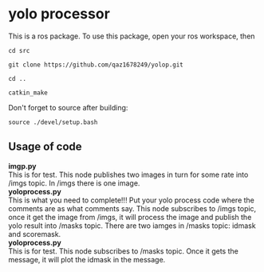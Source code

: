 # yolo processor
This is a ros package. To use this package, open your ros workspace, then
```
cd src
```
```
git clone https://github.com/qaz1678249/yolop.git
```
```
cd ..
```
```
catkin_make
```
Don't forget to source after building:
```
source ./devel/setup.bash
```

## Usage of code
__imgp.py__  
This is for test. This node publishes two images in turn for some rate into /imgs topic. In /imgs there is one image.  
__yoloprocess.py__  
This is what you need to complete!!! Put your yolo process code where the comments are as what comments say. This node subscribes to /imgs topic, once it get the image from /imgs, it will process the image and publish the yolo result into /masks topic. There are two iamges in /masks topic: idmask and scoremask.  
__yoloprocess.py__  
This is for test. This node subscribes to /masks topic. Once it gets the message, it will plot the idmask in the message.
